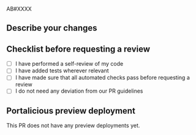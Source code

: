 AB#XXXX <!--- Replace this with a reference to a devops issue -->

## Describe your changes

<!--- Add a brief description of your changes - not in-depth because the bulk of the description should be in the task on DevOps. -->

## Checklist before requesting a review

- [ ] I have performed a self-review of my code
- [ ] I have added tests wherever relevant
- [ ] I have made sure that all automated checks pass before requesting a review
- [ ] I do not need any deviation from our PR guidelines

## Portalicious preview deployment

<!--- Do not remove this block. It will be replaced automatically by a GitHub action if a deployment is made -->

<!-- start deployment url -->

This PR does not have any preview deployments yet.

<!-- end deployment url -->
